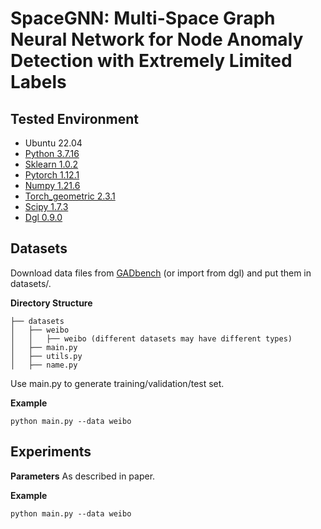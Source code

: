 ﻿
# SpaceGNN: Multi-Space Graph Neural Network for Node Anomaly Detection with Extremely Limited Labels

## Tested Environment

- Ubuntu 22.04
- [Python 3.7.16](https://www.anaconda.com/products/individual#Downloads)
- [Sklearn 1.0.2](https://scikit-learn.org/stable/install.html)
- [Pytorch 1.12.1](https://pytorch.org/get-started/locally/#linux-installation)
- [Numpy 1.21.6](https://numpy.org/install/)
- [Torch_geometric 2.3.1](https://pytorch-geometric.readthedocs.io/en/latest/index.html)
- [Scipy 1.7.3](https://scipy.org/)
- [Dgl 0.9.0](https://www.dgl.ai/pages/start.html)

## Datasets

Download data files from [GADbench](https://github.com/squareRoot3/GADBench) (or import from dgl) and put them in datasets/. 

**Directory Structure**

```
├── datasets
│   ├── weibo
│   │   ├── weibo (different datasets may have different types)
│   ├── main.py  
│   ├── utils.py
│   ├── name.py
```
Use main.py to generate training/validation/test set. 

**Example**
```
python main.py --data weibo
```

## Experiments

**Parameters**
As described in paper. 

**Example**
```
python main.py --data weibo
```
